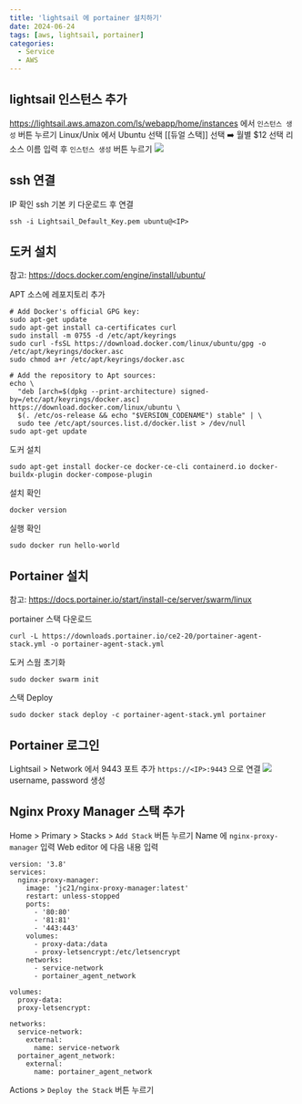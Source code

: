 ```yaml
---
title: 'lightsail 에 portainer 설치하기'
date: 2024-06-24
tags: [aws, lightsail, portainer]
categories:
  - Service
  - AWS
---
```


## lightsail 인스턴스 추가

https://lightsail.aws.amazon.com/ls/webapp/home/instances 에서 `인스턴스 생성` 버튼 누르기
Linux/Unix 에서 Ubuntu 선택
[[듀얼 스택]] 선택 ➡️ 월별 $12 선택
리소스 이름 입력 후 `인스턴스 생성` 버튼 누르기
![](https://i.imgur.com/yrHhPia.png)

## ssh 연결

IP 확인
ssh 기본 키 다운로드 후 연결

```shell
ssh -i Lightsail_Default_Key.pem ubuntu@<IP>
```

## 도커 설치

참고: https://docs.docker.com/engine/install/ubuntu/

APT 소스에 레포지토리 추가

```shell
# Add Docker's official GPG key:
sudo apt-get update
sudo apt-get install ca-certificates curl
sudo install -m 0755 -d /etc/apt/keyrings
sudo curl -fsSL https://download.docker.com/linux/ubuntu/gpg -o /etc/apt/keyrings/docker.asc
sudo chmod a+r /etc/apt/keyrings/docker.asc

# Add the repository to Apt sources:
echo \
  "deb [arch=$(dpkg --print-architecture) signed-by=/etc/apt/keyrings/docker.asc] https://download.docker.com/linux/ubuntu \
  $(. /etc/os-release && echo "$VERSION_CODENAME") stable" | \
  sudo tee /etc/apt/sources.list.d/docker.list > /dev/null
sudo apt-get update
```

도커 설치

```shell
sudo apt-get install docker-ce docker-ce-cli containerd.io docker-buildx-plugin docker-compose-plugin
```

설치 확인

```shell
docker version
```

실행 확인

```shell
sudo docker run hello-world
```

## Portainer 설치

참고: https://docs.portainer.io/start/install-ce/server/swarm/linux

portainer 스택 다운로드

```shell
curl -L https://downloads.portainer.io/ce2-20/portainer-agent-stack.yml -o portainer-agent-stack.yml
```

도커 스웜 초기화

```shell
sudo docker swarm init
```

스택 Deploy

```shell
sudo docker stack deploy -c portainer-agent-stack.yml portainer
```

## Portainer 로그인

Lightsail > Network 에서 9443 포트 추가
`https://<IP>:9443` 으로 연결
![](https://i.imgur.com/Ql1PqYi.png)
username, password 생성

## Nginx Proxy Manager 스택 추가

Home > Primary > Stacks > `Add Stack` 버튼 누르기
Name 에 `nginx-proxy-manager` 입력
Web editor 에 다음 내용 입력

```shell
version: '3.8'
services:
  nginx-proxy-manager:
    image: 'jc21/nginx-proxy-manager:latest'
    restart: unless-stopped
    ports:
      - '80:80'
      - '81:81'
      - '443:443'
    volumes:
      - proxy-data:/data
      - proxy-letsencrypt:/etc/letsencrypt
    networks:
      - service-network
      - portainer_agent_network

volumes:
  proxy-data:
  proxy-letsencrypt:

networks:
  service-network:
    external:
      name: service-network
  portainer_agent_network:
    external:
      name: portainer_agent_network
```

Actions > `Deploy the Stack` 버튼 누르기
